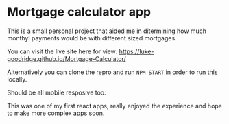 # Mortgage calculator app

This is a small personal project that aided me in ditermining how much monthyl payments would be with different sized mortgages.

You can visit the live site here for view: https://luke-goodridge.github.io/Mortgage-Calculator/

Alternatively you can clone the repro and run `NPM START` in order to run this locally.

Should be all mobile resposive too. 

This was one of my first react apps, really enjoyed the experience and hope to make more complex apps soon.
